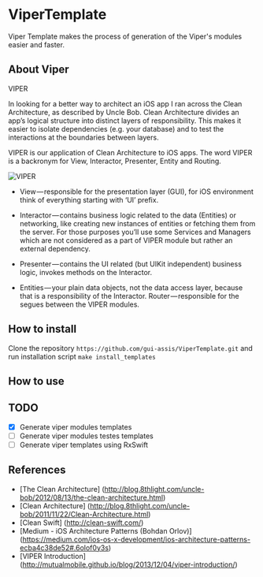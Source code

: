 # ViperTemplate
Viper Template makes the process of generation of the Viper's modules easier and faster.

## About Viper

VIPER

In looking for a better way to architect an iOS app I ran across the Clean Architecture, as described by Uncle Bob. Clean Architecture divides an app’s logical structure into distinct layers of responsibility. This makes it easier to isolate dependencies (e.g. your database) and to test the interactions at the boundaries between layers.

VIPER is our application of Clean Architecture to iOS apps. The word VIPER is a backronym for View, Interactor, Presenter, Entity and Routing.

![VIPER](https://cdn-images-2.medium.com/max/800/1*0pN3BNTXfwKbf08lhwutag.png)

 - View — responsible for the presentation layer (GUI), for iOS environment think of everything starting with ‘UI’ prefix.

 - Interactor — contains business logic related to the data (Entities) or networking, like creating new instances of entities or fetching them from the server. For those purposes you’ll use some Services and Managers which are not considered as a part of VIPER module but rather an external dependency.

 - Presenter — contains the UI related (but UIKit independent) business logic, invokes methods on the Interactor.

 - Entities — your plain data objects, not the data access layer, because that is a responsibility of the Interactor.
Router — responsible for the segues between the VIPER modules.


## How to install
Clone the repository `https://github.com/gui-assis/ViperTemplate.git` and run installation script `make install_templates`

## How to use

## TODO
- [x] Generate viper modules templates
- [ ] Generate viper modules testes templates
- [ ] Generate viper templates using RxSwift

## References
 - [The Clean Architecture] (http://blog.8thlight.com/uncle-bob/2012/08/13/the-clean-architecture.html)
 - [Clean Architecture] (http://blog.8thlight.com/uncle-bob/2011/11/22/Clean-Architecture.html)
 - [Clean Swift] (http://clean-swift.com/)
 - [Medium - iOS Architecture Patterns (Bohdan Orlov)] (https://medium.com/ios-os-x-development/ios-architecture-patterns-ecba4c38de52#.6olof0y3s)
 - [VIPER Introduction] (http://mutualmobile.github.io/blog/2013/12/04/viper-introduction/)
